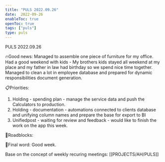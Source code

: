 ```yaml
---
title: "PULS 2022.09.26"
date:  2022-09-26
enableToc: true
openToc: true
tags: ["puls"]
type: puls
---
```


PULS  2022.09.26

🔥Good news:
Managed to assemble one piece of furniture for my office.
Had a good weekend with kids - My brothers kids stayed all weekend at my place and my father in law had birthday so we spend nice time together.
Managed to clean a lot in employee database and prepared for dynamic responsibilities document generation.

📋Priorities:
1. Holding - spending plan - manage the service data and push the Calculators to production.
2. Holding - documentation - automations connected to clients database and unifying column names and prepare the base for export to BI
3. Unifiedpost - waiting for review and feedback - would like to finish the work on the app this week.

🛑Roadblocks:

🧠Final word:
Good week.

Base on the concept of weekly recuring meetings: [[PROJECTS/AH/PULS]]